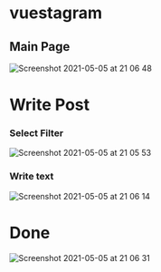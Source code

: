# vuestagram

## Main Page
![Screenshot 2021-05-05 at 21 06 48](https://user-images.githubusercontent.com/75091509/117141559-a3ade580-ade9-11eb-86a3-849dbc8b8d8a.jpg)

# Write Post

### Select Filter
![Screenshot 2021-05-05 at 21 05 53](https://user-images.githubusercontent.com/75091509/117138606-38164900-ade6-11eb-9723-7a3d6929ab7a.jpg)

### Write text

![Screenshot 2021-05-05 at 21 06 14](https://user-images.githubusercontent.com/75091509/117138610-39477600-ade6-11eb-862b-f3595132a32d.jpg)

# Done
![Screenshot 2021-05-05 at 21 06 31](https://user-images.githubusercontent.com/75091509/117141550-a27cb880-ade9-11eb-9b89-9a3cffb2491e.jpg)
